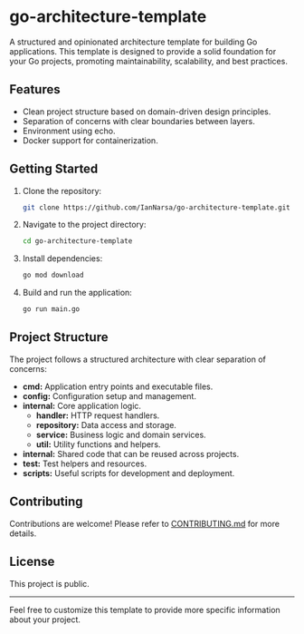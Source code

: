 # go-architecture-template

A structured and opinionated architecture template for building Go applications. This template is designed to provide a solid foundation for your Go projects, promoting maintainability, scalability, and best practices.

## Features

- Clean project structure based on domain-driven design principles.
- Separation of concerns with clear boundaries between layers.
- Environment using echo.
- Docker support for containerization.

## Getting Started

1. Clone the repository:

   ```bash
   git clone https://github.com/IanNarsa/go-architecture-template.git
   ```

2. Navigate to the project directory:

   ```bash
   cd go-architecture-template
   ```

3. Install dependencies:

   ```bash
   go mod download
   ```

4. Build and run the application:

   ```bash
   go run main.go
   ```

## Project Structure

The project follows a structured architecture with clear separation of concerns:

- **cmd:** Application entry points and executable files.
- **config:** Configuration setup and management.
- **internal:** Core application logic.
  - **handler:** HTTP request handlers.
  - **repository:** Data access and storage.
  - **service:** Business logic and domain services.
  - **util:** Utility functions and helpers.
- **internal:** Shared code that can be reused across projects.
- **test:** Test helpers and resources.
- **scripts:** Useful scripts for development and deployment.

## Contributing

Contributions are welcome! Please refer to [CONTRIBUTING.md](CONTRIBUTING.md) for more details.

## License

This project is public.

---

Feel free to customize this template to provide more specific information about your project.